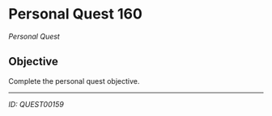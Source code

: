 # Personal Quest 160

*Personal Quest*

## Objective
Complete the personal quest objective.

---
*ID: QUEST00159*